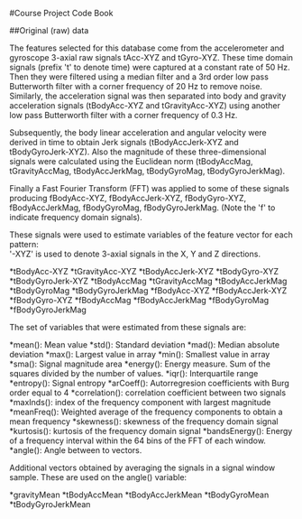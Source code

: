 #Course Project Code Book

##Original (raw) data

The features selected for this database come from the accelerometer and gyroscope 3-axial raw signals tAcc-XYZ and tGyro-XYZ. These time domain signals (prefix 't' to denote time) were captured at a constant rate of 50 Hz. Then they were filtered using a median filter and a 3rd order low pass Butterworth filter with a corner frequency of 20 Hz to remove noise. Similarly, the acceleration signal was then separated into body and gravity acceleration signals (tBodyAcc-XYZ and tGravityAcc-XYZ) using another low pass Butterworth filter with a corner frequency of 0.3 Hz. 

Subsequently, the body linear acceleration and angular velocity were derived in time to obtain Jerk signals (tBodyAccJerk-XYZ and tBodyGyroJerk-XYZ). Also the magnitude of these three-dimensional signals were calculated using the Euclidean norm (tBodyAccMag, tGravityAccMag, tBodyAccJerkMag, tBodyGyroMag, tBodyGyroJerkMag). 

Finally a Fast Fourier Transform (FFT) was applied to some of these signals producing fBodyAcc-XYZ, fBodyAccJerk-XYZ, fBodyGyro-XYZ, fBodyAccJerkMag, fBodyGyroMag, fBodyGyroJerkMag. (Note the 'f' to indicate frequency domain signals). 

These signals were used to estimate variables of the feature vector for each pattern:  
'-XYZ' is used to denote 3-axial signals in the X, Y and Z directions.

*tBodyAcc-XYZ
*tGravityAcc-XYZ
*tBodyAccJerk-XYZ
*tBodyGyro-XYZ
*tBodyGyroJerk-XYZ
*tBodyAccMag
*tGravityAccMag
*tBodyAccJerkMag
*tBodyGyroMag
*tBodyGyroJerkMag
*fBodyAcc-XYZ
*fBodyAccJerk-XYZ
*fBodyGyro-XYZ
*fBodyAccMag
*fBodyAccJerkMag
*fBodyGyroMag
*fBodyGyroJerkMag

The set of variables that were estimated from these signals are: 

*mean(): Mean value
*std(): Standard deviation
*mad(): Median absolute deviation 
*max(): Largest value in array
*min(): Smallest value in array
*sma(): Signal magnitude area
*energy(): Energy measure. Sum of the squares divided by the number of values. 
*iqr(): Interquartile range 
*entropy(): Signal entropy
*arCoeff(): Autorregresion coefficients with Burg order equal to 4
*correlation(): correlation coefficient between two signals
*maxInds(): index of the frequency component with largest magnitude
*meanFreq(): Weighted average of the frequency components to obtain a mean frequency
*skewness(): skewness of the frequency domain signal 
*kurtosis(): kurtosis of the frequency domain signal 
*bandsEnergy(): Energy of a frequency interval within the 64 bins of the FFT of each window.
*angle(): Angle between to vectors.

Additional vectors obtained by averaging the signals in a signal window sample. These are used on the angle() variable:

*gravityMean
*tBodyAccMean
*tBodyAccJerkMean
*tBodyGyroMean
*tBodyGyroJerkMean
